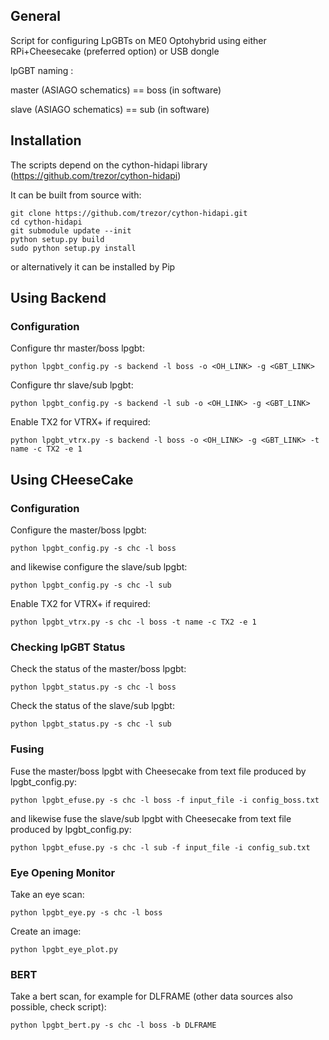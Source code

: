 ## General

Script for configuring LpGBTs on ME0 Optohybrid using either RPi+Cheesecake (preferred option) or USB dongle

lpGBT naming :

master (ASIAGO schematics) == boss (in software)

slave (ASIAGO schematics) == sub (in software)

## Installation

The scripts depend on the cython-hidapi library (https://github.com/trezor/cython-hidapi)

It can be built from source with:

```
git clone https://github.com/trezor/cython-hidapi.git
cd cython-hidapi
git submodule update --init
python setup.py build
sudo python setup.py install
```

or alternatively it can be installed by Pip

## Using Backend

### Configuration

Configure thr master/boss lpgbt:

```python lpgbt_config.py -s backend -l boss -o <OH_LINK> -g <GBT_LINK>```

Configure thr slave/sub lpgbt:

```python lpgbt_config.py -s backend -l sub -o <OH_LINK> -g <GBT_LINK>```

Enable TX2 for VTRX+ if required:

```python lpgbt_vtrx.py -s backend -l boss -o <OH_LINK> -g <GBT_LINK> -t name -c TX2 -e 1```

## Using CHeeseCake

### Configuration

Configure the master/boss lpgbt:

```python lpgbt_config.py -s chc -l boss```

and likewise configure the slave/sub lpgbt:

```python lpgbt_config.py -s chc -l sub```

Enable TX2 for VTRX+ if required:

```python lpgbt_vtrx.py -s chc -l boss -t name -c TX2 -e 1```

### Checking lpGBT Status

Check the status of the master/boss lpgbt:

```python lpgbt_status.py -s chc -l boss```

Check the status of the slave/sub lpgbt:

```python lpgbt_status.py -s chc -l sub```

### Fusing

Fuse the master/boss lpgbt with Cheesecake from text file produced by lpgbt_config.py:

```python lpgbt_efuse.py -s chc -l boss -f input_file -i config_boss.txt```

and likewise fuse the slave/sub lpgbt with Cheesecake from text file produced by lpgbt_config.py:

```python lpgbt_efuse.py -s chc -l sub -f input_file -i config_sub.txt```

### Eye Opening Monitor

Take an eye scan:

```python lpgbt_eye.py -s chc -l boss```

Create an image:

```python lpgbt_eye_plot.py```

### BERT

Take a bert scan, for example for DLFRAME (other data sources also possible, check script):

```python lpgbt_bert.py -s chc -l boss -b DLFRAME```
